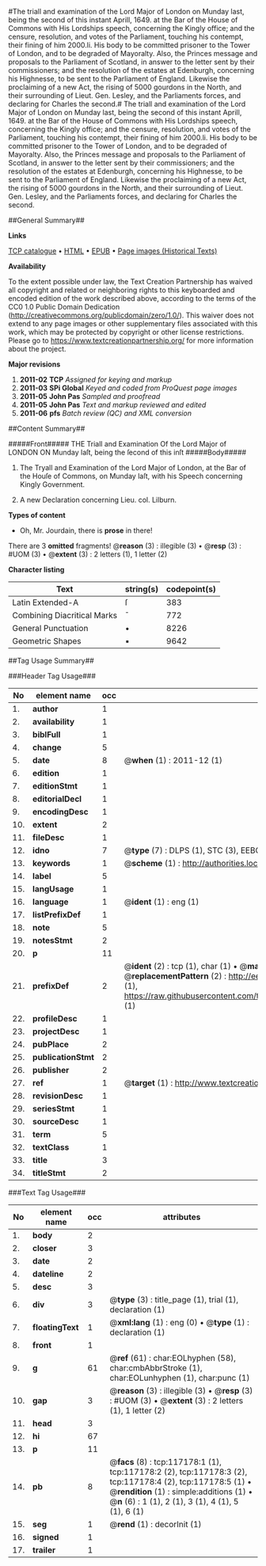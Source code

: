 #The triall and examination of the Lord Major of London on Munday last, being the second of this instant Aprill, 1649. at the Bar of the House of Commons with His Lordships speech, concerning the Kingly office; and the censure, resolution, and votes of the Parliament, touching his contempt, their fining of him 2000.li. His body to be committed prisoner to the Tower of London, and to be degraded of Mayoralty. Also, the Princes message and proposals to the Parliament of Scotland, in answer to the letter sent by their commissioners; and the resolution of the estates at Edenburgh, concerning his Highnesse, to be sent to the Parliament of England. Likewise the proclaiming of a new Act, the rising of 5000 gourdons in the North, and their surrounding of Lieut. Gen. Lesley, and the Parliaments forces, and declaring for Charles the second.#
The triall and examination of the Lord Major of London on Munday last, being the second of this instant Aprill, 1649. at the Bar of the House of Commons with His Lordships speech, concerning the Kingly office; and the censure, resolution, and votes of the Parliament, touching his contempt, their fining of him 2000.li. His body to be committed prisoner to the Tower of London, and to be degraded of Mayoralty. Also, the Princes message and proposals to the Parliament of Scotland, in answer to the letter sent by their commissioners; and the resolution of the estates at Edenburgh, concerning his Highnesse, to be sent to the Parliament of England. Likewise the proclaiming of a new Act, the rising of 5000 gourdons in the North, and their surrounding of Lieut. Gen. Lesley, and the Parliaments forces, and declaring for Charles the second.

##General Summary##

**Links**

[TCP catalogue](http://www.ota.ox.ac.uk/tcp/)  • 
[HTML](http://tei.it.ox.ac.uk/tcp/Texts-HTML/free/A94/A94833.html)  • 
[EPUB](http://tei.it.ox.ac.uk/tcp/Texts-EPUB/free/A94/A94833.epub) • 
[Page images (Historical Texts)](https://historicaltexts.jisc.ac.uk/eebo-99864945e)

**Availability**

To the extent possible under law, the Text Creation Partnership has waived all copyright and related or neighboring rights to this keyboarded and encoded edition of the work described above, according to the terms of the CC0 1.0 Public Domain Dedication (http://creativecommons.org/publicdomain/zero/1.0/). This waiver does not extend to any page images or other supplementary files associated with this work, which may be protected by copyright or other license restrictions. Please go to https://www.textcreationpartnership.org/ for more information about the project.

**Major revisions**

1. __2011-02__ __TCP__ *Assigned for keying and markup*
1. __2011-03__ __SPi Global__ *Keyed and coded from ProQuest page images*
1. __2011-05__ __John Pas__ *Sampled and proofread*
1. __2011-05__ __John Pas__ *Text and markup reviewed and edited*
1. __2011-06__ __pfs__ *Batch review (QC) and XML conversion*

##Content Summary##

#####Front#####
THE Triall and Examination Of the Lord Major of LONDON ON Munday laſt, being the ſecond of this inſt
#####Body#####

1. The Tryall and Examination of the Lord Major of London, at the Bar of the Houſe of Commons, on Munday laſt, with his Speech concerning Kingly Government.

1. A new Declaration concerning Lieu. col. Lilburn.

**Types of content**

  * Oh, Mr. Jourdain, there is **prose** in there!

There are 3 **omitted** fragments! 
 @__reason__ (3) : illegible (3)  •  @__resp__ (3) : #UOM (3)  •  @__extent__ (3) : 2 letters (1), 1 letter (2)

**Character listing**


|Text|string(s)|codepoint(s)|
|---|---|---|
|Latin Extended-A|ſ|383|
|Combining             Diacritical Marks|̄|772|
|General Punctuation|•|8226|
|Geometric Shapes|▪|9642|

##Tag Usage Summary##

###Header Tag Usage###

|No|element name|occ|attributes|
|---|---|---|---|
|1.|__author__|1||
|2.|__availability__|1||
|3.|__biblFull__|1||
|4.|__change__|5||
|5.|__date__|8| @__when__ (1) : 2011-12 (1)|
|6.|__edition__|1||
|7.|__editionStmt__|1||
|8.|__editorialDecl__|1||
|9.|__encodingDesc__|1||
|10.|__extent__|2||
|11.|__fileDesc__|1||
|12.|__idno__|7| @__type__ (7) : DLPS (1), STC (3), EEBO-CITATION (1), PROQUEST (1), VID (1)|
|13.|__keywords__|1| @__scheme__ (1) : http://authorities.loc.gov/ (1)|
|14.|__label__|5||
|15.|__langUsage__|1||
|16.|__language__|1| @__ident__ (1) : eng (1)|
|17.|__listPrefixDef__|1||
|18.|__note__|5||
|19.|__notesStmt__|2||
|20.|__p__|11||
|21.|__prefixDef__|2| @__ident__ (2) : tcp (1), char (1)  •  @__matchPattern__ (2) : ([0-9\-]+):([0-9IVX]+) (1), (.+) (1)  •  @__replacementPattern__ (2) : http://eebo.chadwyck.com/downloadtiff?vid=$1&page=$2 (1), https://raw.githubusercontent.com/textcreationpartnership/Texts/master/tcpchars.xml#$1 (1)|
|22.|__profileDesc__|1||
|23.|__projectDesc__|1||
|24.|__pubPlace__|2||
|25.|__publicationStmt__|2||
|26.|__publisher__|2||
|27.|__ref__|1| @__target__ (1) : http://www.textcreationpartnership.org/docs/. (1)|
|28.|__revisionDesc__|1||
|29.|__seriesStmt__|1||
|30.|__sourceDesc__|1||
|31.|__term__|5||
|32.|__textClass__|1||
|33.|__title__|3||
|34.|__titleStmt__|2||


###Text Tag Usage###

|No|element name|occ|attributes|
|---|---|---|---|
|1.|__body__|2||
|2.|__closer__|3||
|3.|__date__|2||
|4.|__dateline__|2||
|5.|__desc__|3||
|6.|__div__|3| @__type__ (3) : title_page (1), trial (1), declaration (1)|
|7.|__floatingText__|1| @__xml:lang__ (1) : eng (0)  •  @__type__ (1) : declaration (1)|
|8.|__front__|1||
|9.|__g__|61| @__ref__ (61) : char:EOLhyphen (58), char:cmbAbbrStroke (1), char:EOLunhyphen (1), char:punc (1)|
|10.|__gap__|3| @__reason__ (3) : illegible (3)  •  @__resp__ (3) : #UOM (3)  •  @__extent__ (3) : 2 letters (1), 1 letter (2)|
|11.|__head__|3||
|12.|__hi__|67||
|13.|__p__|11||
|14.|__pb__|8| @__facs__ (8) : tcp:117178:1 (1), tcp:117178:2 (2), tcp:117178:3 (2), tcp:117178:4 (2), tcp:117178:5 (1)  •  @__rendition__ (1) : simple:additions (1)  •  @__n__ (6) : 1 (1), 2 (1), 3 (1), 4 (1), 5 (1), 6 (1)|
|15.|__seg__|1| @__rend__ (1) : decorInit (1)|
|16.|__signed__|1||
|17.|__trailer__|1||
